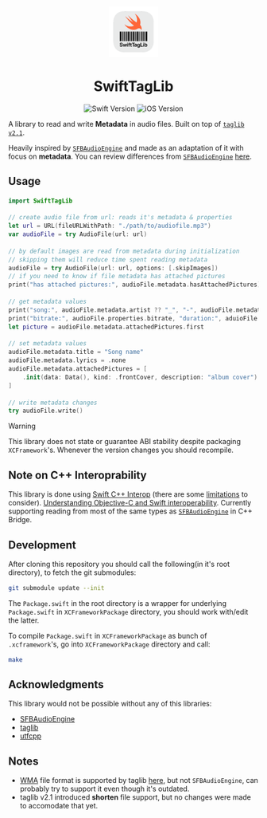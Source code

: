 <div align=center>
<img src="./assets/SwiftTagLib.png" width="20%"/>

# SwiftTagLib
![Swift Version](https://img.shields.io/badge/Swift-5.9+-orange.svg) ![iOS Version](https://img.shields.io/badge/iOS-16+-orange.svg)

</div>

A library to read and write **Metadata** in audio files.
Built on top of [`taglib`](https://github.com/taglib/taglib) [`v2.1`](https://github.com/taglib/taglib/tree/v2.1).

Heavily inspired by [`SFBAudioEngine`](https://github.com/sbooth/SFBAudioEngine/) and made as an adaptation of it with focus on **metadata**. 
You can review differences from [`SFBAudioEngine`](https://github.com/sbooth/SFBAudioEngine/) [here](./Differences-from-SFBAudioEngine-and-how-it-works.md).

## Usage

```swift
import SwiftTagLib

// create audio file from url: reads it's metadata & properties
let url = URL(fileURLWithPath: "./path/to/audiofile.mp3")
var audioFile = try AudioFile(url: url)

// by default images are read from metadata during initialization
// skipping them will reduce time spent reading metadata
audioFile = try AudioFile(url: url, options: [.skipImages])
// if you need to know if file metadata has attached pictures
print("has attached pictures:", audioFile.metadata.hasAttachedPictures)

// get metadata values
print("song:", audioFile.metadata.artist ?? "_", "-", audioFile.metadata.title ?? "_")
print("bitrate:", audioFile.properties.bitrate, "duration:", aduioFile.properties.duration)
let picture = audioFile.metadata.attachedPictures.first

// set metadata values
audioFile.metadata.title = "Song name"
audioFile.metadata.lyrics = .none
audioFile.metadata.attachedPictures = [
    .init(data: Data(), kind: .frontCover, description: "album cover")
]

// write metadata changes
try audioFile.write()
```

> [!WARNING] 
> This library does not state or guarantee ABI stability despite packaging `XCFramework`'s.
> Whenever the version changes you should recompile.

## Note on C++ Interoprability

This library is done using [Swift C++ Interop](https://www.swift.org/documentation/cxx-interop/) (there are some [limitations](https://www.swift.org/documentation/cxx-interop/status/) to consider).
[Understanding Objective-C and Swift interoperability](https://rderik.com/blog/understanding-objective-c-and-swift-interoperability/).
Currently supporting reading from most of the same types as [`SFBAudioEngine`](https://github.com/sbooth/SFBAudioEngine/) in C++ Bridge.

## Development

After cloning this repository you should call the following(in it's root directory), to fetch the git submodules:
```sh
git submodule update --init
```

The `Package.swift` in the root directory is a wrapper for underlying `Package.swift` in `XCFrameworkPackage` directory, you should work with/edit the latter.

To compile `Package.swift` in `XCFrameworkPackage` as bunch of `.xcframework`'s, go into `XCFrameworkPackage` directory and call:
```sh
make
```

## Acknowledgments

This library would not be possible without any of this libraries:
- [SFBAudioEngine](https://github.com/sbooth/SFBAudioEngine/)
- [taglib](https://github.com/taglib/taglib)
- [utfcpp](https://github.com/nemtrif/utfcpp)

## Notes

- [WMA](https://en.wikipedia.org/wiki/Advanced_Systems_Format) file format is supported by taglib [here](https://taglib.org/api/namespaceTagLib_1_1ASF.html#details), but not `SFBAudioEngine`, can probably try to support it even though it's outdated.
- taglib v2.1 introduced **shorten** file support, but no changes were made to accomodate that yet.
